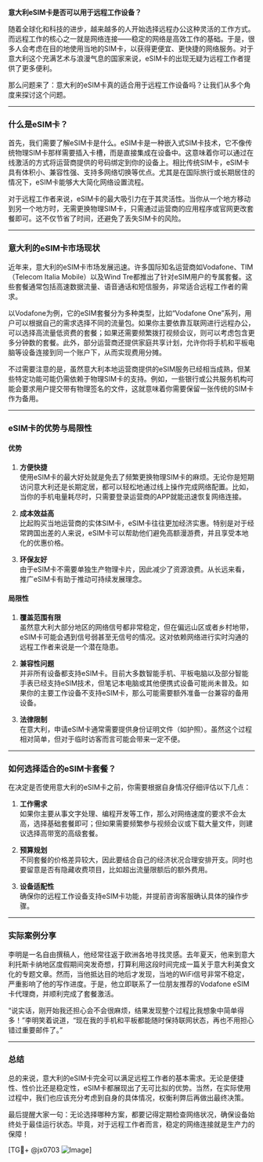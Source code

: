 **意大利eSIM卡是否可以用于远程工作设备？**

随着全球化和科技的进步，越来越多的人开始选择远程办公这种灵活的工作方式。而远程工作的核心之一就是网络连接——稳定的网络是高效工作的基础。于是，很多人会考虑在目的地使用当地的SIM卡，以获得更便宜、更快捷的网络服务。对于意大利这个充满艺术与浪漫气息的国家来说，eSIM卡的出现无疑为远程工作者提供了更多便利。

那么问题来了：意大利的eSIM卡真的适合用于远程工作设备吗？让我们从多个角度来探讨这个问题。

---

### 什么是eSIM卡？

首先，我们需要了解eSIM卡是什么。eSIM卡是一种嵌入式SIM卡技术，它不像传统物理SIM卡那样需要插入卡槽，而是直接集成在设备中。这意味着你可以通过在线激活的方式将运营商提供的号码绑定到你的设备上。相比传统SIM卡，eSIM卡具有体积小、兼容性强、支持多网络切换等优点。尤其是在国际旅行或长期居住的情况下，eSIM卡能够大大简化网络设置流程。

对于远程工作者来说，eSIM卡的最大吸引力在于其灵活性。当你从一个地方移动到另一个地方时，无需更换物理SIM卡，只需通过运营商的应用程序或官网更改套餐即可。这不仅节省了时间，还避免了丢失SIM卡的风险。

---

### 意大利的eSIM卡市场现状

近年来，意大利的eSIM卡市场发展迅速。许多国际知名运营商如Vodafone、TIM（Telecom Italia Mobile）以及Wind Tre都推出了针对eSIM用户的专属套餐。这些套餐通常包括高速数据流量、语音通话和短信服务，非常适合远程工作者的需求。

以Vodafone为例，它的eSIM套餐分为多种类型，比如“Vodafone One”系列，用户可以根据自己的需求选择不同的流量包。如果你主要依靠互联网进行远程办公，可以选择高流量低资费的套餐；如果还需要频繁拨打视频会议，则可以考虑包含更多分钟数的套餐。此外，部分运营商还提供家庭共享计划，允许你将手机和平板电脑等设备连接到同一个账户下，从而实现费用分摊。

不过需要注意的是，虽然意大利本地运营商提供的eSIM服务已经相当成熟，但某些特定功能可能仍需依赖于物理SIM卡的支持。例如，一些银行或公共服务机构可能会要求用户提交带有物理签名的文件，这就意味着你需要保留一张传统的SIM卡作为备用。

---

### eSIM卡的优势与局限性

#### 优势

1. **方便快捷**  
   使用eSIM卡的最大好处就是免去了频繁更换物理SIM卡的麻烦。无论你是短期访问意大利还是长期定居，都可以轻松地通过线上操作完成网络配置。比如，当你的手机电量耗尽时，只需要登录运营商的APP就能迅速恢复网络连接。

2. **成本效益高**  
   比起购买当地运营商的实体SIM卡，eSIM卡往往更加经济实惠。特别是对于经常跨国出差的人来说，eSIM卡可以帮助他们避免高额漫游费，并且享受本地化的优惠价格。

3. **环保友好**  
   由于eSIM卡不需要单独生产物理卡片，因此减少了资源浪费。从长远来看，推广eSIM卡有助于推动可持续发展理念。

#### 局限性

1. **覆盖范围有限**  
   虽然意大利大部分地区的网络信号都非常稳定，但在偏远山区或者乡村地带，eSIM卡可能会遇到信号弱甚至无信号的情况。这对依赖网络进行实时沟通的远程工作者来说是一个潜在隐患。

2. **兼容性问题**  
   并非所有设备都支持eSIM卡。目前大多数智能手机、平板电脑以及部分智能手表已经支持eSIM技术，但笔记本电脑或其他便携式设备可能尚未普及。如果你的主要工作设备不支持eSIM卡，那么可能需要额外准备一台兼容的备用设备。

3. **法律限制**  
   在意大利，申请eSIM卡通常需要提供身份证明文件（如护照）。虽然这个过程相对简单，但对于临时访客而言可能会带来一定不便。

---

### 如何选择适合的eSIM卡套餐？

在决定是否使用意大利的eSIM卡之前，你需要根据自身情况仔细评估以下几点：

1. **工作需求**  
   如果你主要从事文字处理、编程开发等工作，那么对网络速度的要求不会太高，选择基础套餐即可；但如果需要频繁参与视频会议或下载大量文件，则建议选择高带宽的高级套餐。

2. **预算规划**  
   不同套餐的价格差异较大，因此要结合自己的经济状况合理安排开支。同时也要留意是否有隐藏收费项目，比如超出流量限额后的额外费用。

3. **设备适配性**  
   确保你的远程工作设备支持eSIM卡功能，并提前咨询客服确认具体的操作步骤。

---

### 实际案例分享

李明是一名自由撰稿人，他经常往返于欧洲各地寻找灵感。去年夏天，他来到意大利托斯卡纳地区度假期间突发奇想，打算利用这段时间完成一篇关于意大利美食文化的专题文章。然而，当他抵达目的地后才发现，当地的WiFi信号非常不稳定，严重影响了他的写作进度。于是，他立即联系了一位朋友推荐的Vodafone eSIM卡代理商，并顺利完成了套餐激活。

“说实话，刚开始我还担心会不会很麻烦，结果发现整个过程比我想象中简单得多！”李明笑着说道，“现在我的手机和平板都能随时保持联网状态，再也不用担心错过重要邮件了。”

---

### 总结

总的来说，意大利的eSIM卡完全可以满足远程工作者的基本需求。无论是便捷性、性价比还是稳定性，eSIM卡都展现出了无可比拟的优势。当然，在实际使用过程中，我们也应该充分考虑到自身的具体情况，权衡利弊后再做出最终决策。

最后提醒大家一句：无论选择哪种方案，都要记得定期检查网络状况，确保设备始终处于最佳运行状态。毕竟，对于远程工作者而言，稳定的网络连接就是生产力的保障！

[TG💪+ @jx0703 ![Image](https://github.com/user-attachments/assets/dbca1d08-cadb-493c-b0ec-ad6f7a83f270)]